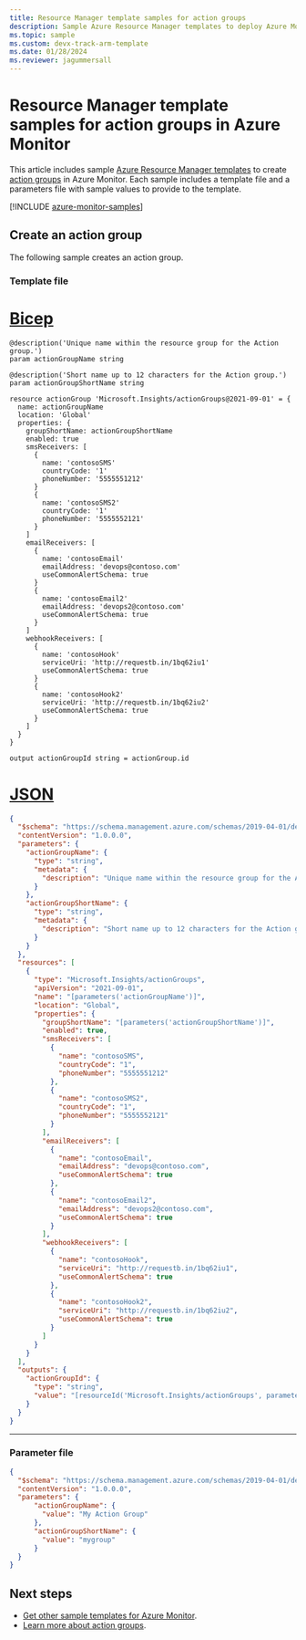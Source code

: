 ```yaml
---
title: Resource Manager template samples for action groups
description: Sample Azure Resource Manager templates to deploy Azure Monitor action groups.
ms.topic: sample
ms.custom: devx-track-arm-template
ms.date: 01/28/2024
ms.reviewer: jagummersall
---
```


# Resource Manager template samples for action groups in Azure Monitor

This article includes sample [Azure Resource Manager templates](../../azure-resource-manager/templates/syntax.md) to create [action groups](../alerts/action-groups.md) in Azure Monitor. Each sample includes a template file and a parameters file with sample values to provide to the template.

[!INCLUDE [azure-monitor-samples](../../../includes/azure-monitor-resource-manager-samples.md)]

## Create an action group

The following sample creates an action group.

### Template file

# [Bicep](#tab/bicep)

```bicep
@description('Unique name within the resource group for the Action group.')
param actionGroupName string

@description('Short name up to 12 characters for the Action group.')
param actionGroupShortName string

resource actionGroup 'Microsoft.Insights/actionGroups@2021-09-01' = {
  name: actionGroupName
  location: 'Global'
  properties: {
    groupShortName: actionGroupShortName
    enabled: true
    smsReceivers: [
      {
        name: 'contosoSMS'
        countryCode: '1'
        phoneNumber: '5555551212'
      }
      {
        name: 'contosoSMS2'
        countryCode: '1'
        phoneNumber: '5555552121'
      }
    ]
    emailReceivers: [
      {
        name: 'contosoEmail'
        emailAddress: 'devops@contoso.com'
        useCommonAlertSchema: true
      }
      {
        name: 'contosoEmail2'
        emailAddress: 'devops2@contoso.com'
        useCommonAlertSchema: true
      }
    ]
    webhookReceivers: [
      {
        name: 'contosoHook'
        serviceUri: 'http://requestb.in/1bq62iu1'
        useCommonAlertSchema: true
      }
      {
        name: 'contosoHook2'
        serviceUri: 'http://requestb.in/1bq62iu2'
        useCommonAlertSchema: true
      }
    ]
  }
}

output actionGroupId string = actionGroup.id
```

# [JSON](#tab/json)

```json
{
  "$schema": "https://schema.management.azure.com/schemas/2019-04-01/deploymentTemplate.json#",
  "contentVersion": "1.0.0.0",
  "parameters": {
    "actionGroupName": {
      "type": "string",
      "metadata": {
        "description": "Unique name within the resource group for the Action group."
      }
    },
    "actionGroupShortName": {
      "type": "string",
      "metadata": {
        "description": "Short name up to 12 characters for the Action group."
      }
    }
  },
  "resources": [
    {
      "type": "Microsoft.Insights/actionGroups",
      "apiVersion": "2021-09-01",
      "name": "[parameters('actionGroupName')]",
      "location": "Global",
      "properties": {
        "groupShortName": "[parameters('actionGroupShortName')]",
        "enabled": true,
        "smsReceivers": [
          {
            "name": "contosoSMS",
            "countryCode": "1",
            "phoneNumber": "5555551212"
          },
          {
            "name": "contosoSMS2",
            "countryCode": "1",
            "phoneNumber": "5555552121"
          }
        ],
        "emailReceivers": [
          {
            "name": "contosoEmail",
            "emailAddress": "devops@contoso.com",
            "useCommonAlertSchema": true
          },
          {
            "name": "contosoEmail2",
            "emailAddress": "devops2@contoso.com",
            "useCommonAlertSchema": true
          }
        ],
        "webhookReceivers": [
          {
            "name": "contosoHook",
            "serviceUri": "http://requestb.in/1bq62iu1",
            "useCommonAlertSchema": true
          },
          {
            "name": "contosoHook2",
            "serviceUri": "http://requestb.in/1bq62iu2",
            "useCommonAlertSchema": true
          }
        ]
      }
    }
  ],
  "outputs": {
    "actionGroupId": {
      "type": "string",
      "value": "[resourceId('Microsoft.Insights/actionGroups', parameters('actionGroupName'))]"
    }
  }
}
```

---

### Parameter file

```json
{
  "$schema": "https://schema.management.azure.com/schemas/2019-04-01/deploymentParameters.json#",
  "contentVersion": "1.0.0.0",
  "parameters": {
      "actionGroupName": {
        "value": "My Action Group"
      },
      "actionGroupShortName": {
        "value": "mygroup"
      }
  }
}
```

## Next steps

* [Get other sample templates for Azure Monitor](../resource-manager-samples.md).
* [Learn more about action groups](../alerts/action-groups.md).

